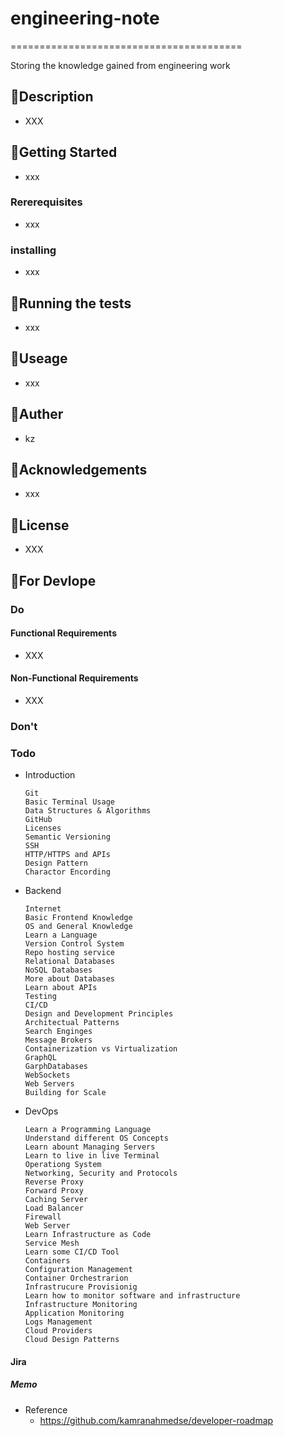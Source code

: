 # engineering-note

========================================

Storing the knowledge gained from engineering work

## 🗼Description

- XXX

## 🚀Getting Started

- xxx

### Rererequisites

- xxx

### installing

- xxx

## 🤖Running the tests

- xxx

## 📗Useage

- xxx

## 🤑Auther

- kz

## 🎊Acknowledgements

- xxx

## 🔰License

- XXX

## 📃For Devlope

### Do

#### Functional Requirements

- XXX

#### Non-Functional Requirements

- XXX

### Don't

### Todo

- Introduction

    ```text
    Git
    Basic Terminal Usage
    Data Structures & Algorithms
    GitHub
    Licenses
    Semantic Versioning
    SSH
    HTTP/HTTPS and APIs
    Design Pattern
    Charactor Encording
    ```

- Backend

    ```text
    Internet
    Basic Frontend Knowledge
    OS and General Knowledge
    Learn a Language
    Version Control System
    Repo hosting service
    Relational Databases
    NoSQL Databases
    More about Databases
    Learn about APIs
    Testing
    CI/CD
    Design and Development Principles
    Architectual Patterns
    Search Enginges
    Message Brokers
    Containerization vs Virtualization
    GraphQL
    GarphDatabases
    WebSockets
    Web Servers
    Building for Scale
    ```

- DevOps

    ```text
    Learn a Programming Language
    Understand different OS Concepts
    Learn abount Managing Servers
    Learn to live in live Terminal
    Operationg System
    Networking, Security and Protocols
    Reverse Proxy
    Forward Proxy
    Caching Server
    Load Balancer
    Firewall
    Web Server
    Learn Infrastructure as Code
    Service Mesh
    Learn some CI/CD Tool
    Containers
    Configuration Management
    Container Orchestrarion
    Infrastrucure Provisionig
    Learn how to monitor software and infrastructure
    Infrastructure Monitoring
    Application Monitoring
    Logs Management
    Cloud Providers
    Cloud Design Patterns
    ```

#### Jira

##### Memo

- Reference
  - <https://github.com/kamranahmedse/developer-roadmap>
